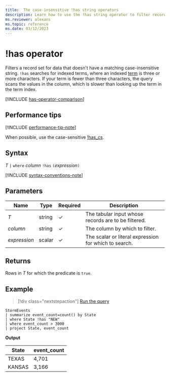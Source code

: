 ```yaml
---
title:  The case-insensitive !has string operators
description: Learn how to use the !has string operator to filter records for data that doesn't have a matching case-insensitive string.
ms.reviewer: alexans
ms.topic: reference
ms.date: 03/12/2023
---
```

# !has operator

Filters a record set for data that doesn't have a matching case-insensitive string. `!has` searches for indexed terms, where an indexed [term](datatypes-string-operators.md#what-is-a-term) is three or more characters. If your term is fewer than three characters, the query scans the values in the column, which is slower than looking up the term in the term index.

[!INCLUDE [has-operator-comparison](../../includes/has-operator-comparison.md)]

## Performance tips

[!INCLUDE [performance-tip-note](../../includes/performance-tip-note.md)]

When possible, use the case-sensitive [!has_cs](not-has-cs-operator.md).

## Syntax

*T* `|` `where` *column* `!has` `(`*expression*`)`

[!INCLUDE [syntax-conventions-note](../../includes/syntax-conventions-note.md)]

## Parameters

| Name | Type | Required | Description |
|--|--|--|--|
| *T* | string | &check;| The tabular input whose records are to be filtered.|
| *column* | string | &check;| The column by which to filter.|
| *expression* | scalar | &check;| The scalar or literal expression for which to search.|

## Returns

Rows in *T* for which the predicate is `true`.

## Example

> [!div class="nextstepaction"]
> <a href="https://dataexplorer.azure.com/clusters/help/databases/Samples?query=H4sIAAAAAAAAAwsuyS/KdS1LzSsp5qpRKC7NzU0syqxKVUgFCcUn55fmldiCSQ1NhaRKheCSxJJUoMLyjNSiVAhPQTEjsVhByc81XAkugaRbwU7B2MDAAChVUJSflZpcAtGlg6wGADV9h9KFAAAA" target="_blank">Run the query</a>

```kusto
StormEvents
| summarize event_count=count() by State
| where State !has "NEW"
| where event_count > 3000
| project State, event_count
```

**Output**

|State|event_count|
|-----|-----------|
|TEXAS|4,701|
|KANSAS|3,166|
